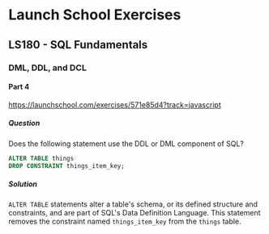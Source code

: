 # Launch School Exercises

## LS180 - SQL Fundamentals

### DML, DDL, and DCL

#### Part 4

<https://launchschool.com/exercises/571e85d4?track=javascript>

##### Question

Does the following statement use the DDL or DML component of SQL?

```sql
ALTER TABLE things
DROP CONSTRAINT things_item_key;
```

##### Solution

`ALTER TABLE` statements alter a table's schema, or its defined structure and
constraints, and are part of SQL's Data Definition Language. This statement
removes the constraint named `things_item_key` from the `things` table.
